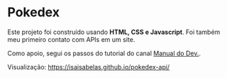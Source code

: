 # Pokedex 

Este projeto foi construído usando **HTML, CSS e Javascript**. Foi também meu primeiro contato com APIs em um site. 

Como apoio, segui os passos do tutorial do canal [Manual do Dev.](https://www.youtube.com/watch?v=SjtdH3dWLa8). 

Visualização: https://isaisabelas.github.io/pokedex-api/
 



